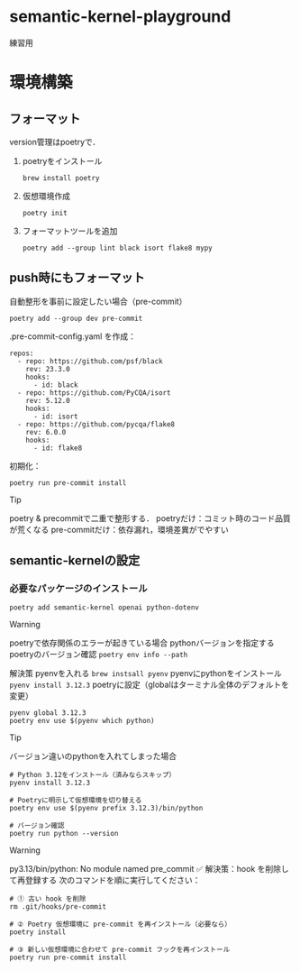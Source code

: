 # semantic-kernel-playground
練習用

# 環境構築

## フォーマット
version管理はpoetryで．
1. poetryをインストール
    ```
    brew install poetry
    ```
1. 仮想環境作成
    ```
    poetry init
    ```
1. フォーマットツールを追加
    ```
    poetry add --group lint black isort flake8 mypy
    ```

## push時にもフォーマット
自動整形を事前に設定したい場合（pre-commit）
```
poetry add --group dev pre-commit
```
.pre-commit-config.yaml を作成：
```
repos:
  - repo: https://github.com/psf/black
    rev: 23.3.0
    hooks:
      - id: black
  - repo: https://github.com/PyCQA/isort
    rev: 5.12.0
    hooks:
      - id: isort
  - repo: https://github.com/pycqa/flake8
    rev: 6.0.0
    hooks:
      - id: flake8
```

初期化：
```
poetry run pre-commit install
```

> [!tip]
> poetry & precommitで二重で整形する．
> poetryだけ：コミット時のコード品質が荒くなる
> pre-commitだけ：依存漏れ，環境差異がでやすい

## semantic-kernelの設定
### 必要なパッケージのインストール
```
poetry add semantic-kernel openai python-dotenv
```

> [!WARNING]
> poetryで依存関係のエラーが起きている場合
> pythonバージョンを指定する
> poetryのバージョン確認
> `poetry env info --path`
> 
> 解決策
> pyenvを入れる
> `brew instsall pyenv`
> pyenvにpythonをインストール
> `pyenv install 3.12.3`
> poetryに設定（globalはターミナル全体のデフォルトを変更）
> ```
> pyenv global 3.12.3
> poetry env use $(pyenv which python)
> ```

> [!tip]
> バージョン違いのpythonを入れてしまった場合
> ```
> # Python 3.12をインストール（済みならスキップ）
> pyenv install 3.12.3
> 
> # Poetryに明示して仮想環境を切り替える
> poetry env use $(pyenv prefix 3.12.3)/bin/python
>
> # バージョン確認
> poetry run python --version  
> ```

> [!WARNING]
> py3.13/bin/python: No module named pre_commit
> ✅ 解決策：hook を削除して再登録する
> 次のコマンドを順に実行してください：
> ```
> # ① 古い hook を削除
> rm .git/hooks/pre-commit
> 
> # ② Poetry 仮想環境に pre-commit を再インストール（必要なら）
> poetry install
> 
> # ③ 新しい仮想環境に合わせて pre-commit フックを再インストール
> poetry run pre-commit install
> ```

### 


